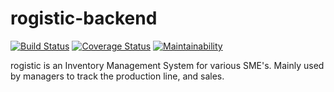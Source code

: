 # rogistic-backend
[![Build Status](https://www.travis-ci.com/Ntare22/rogistic-backend.svg?branch=develop)](https://www.travis-ci.com/Ntare22/rogistic-backend)
[![Coverage Status](https://coveralls.io/repos/github/Ntare22/rogistic-backend/badge.svg)](https://coveralls.io/github/Ntare22/rogistic-backend)
[![Maintainability](https://api.codeclimate.com/v1/badges/6922ab48bdec948f9ea7/maintainability)](https://codeclimate.com/github/Ntare22/rogistic-backend/maintainability)

rogistic is an Inventory Management System for various SME's. Mainly used by managers to track the production line, and sales.
